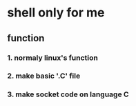 # shell only for me

## function

### 1. normaly linux's function
### 2. make basic '.C' file
### 3. make socket code on language C
